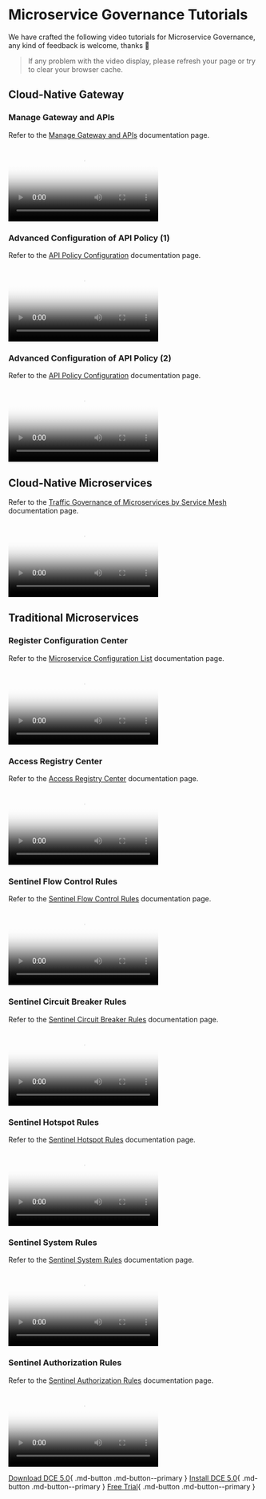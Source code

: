 # Microservice Governance Tutorials

We have crafted the following video tutorials for Microservice Governance, any kind of feedback is welcome, thanks 🙏

> If any problem with the video display, please refresh your page or try to clear your browser cache.

## Cloud-Native Gateway

### Manage Gateway and APIs

Refer to the [Manage Gateway and APIs](../skoala/gateway/api/index.md) documentation page.

<div class="responsive-video-container">
<video controls src="https://harbor-test2.cn-sh2.ufileos.com/docs/videos/gateway%26api.mp4" preload="metadata" poster="images/skoala-gateway.png"></video>
</div>

### Advanced Configuration of API Policy (1)

Refer to the [API Policy Configuration](../skoala/gateway/api/api-policy.md) documentation page.

<div class="responsive-video-container">
<video controls src="https://harbor-test2.cn-sh2.ufileos.com/docs/videos/apipolicy1.mp4" preload="metadata" poster="images/skoala-api1.png"></video>
</div>

### Advanced Configuration of API Policy (2)

Refer to the [API Policy Configuration](../skoala/gateway/api/api-policy.md) documentation page.

<div class="responsive-video-container">
<video controls src="https://harbor-test2.cn-sh2.ufileos.com/docs/videos/api-policy2.mp4" preload="metadata" poster="images/skoala-api2.png"></video>
</div>

## Cloud-Native Microservices

Refer to the [Traffic Governance of Microservices by Service Mesh](../mspider/user-guide/traffic-governance/README.md) documentation page.

<div class="responsive-video-container">
<video controls src="https://harbor-test2.cn-sh2.ufileos.com/docs/videos/traffic-governance.mp4" preload="metadata" poster="images/skoala-mesh.png"></video>
</div>

## Traditional Microservices

### Register Configuration Center

Refer to the [Microservice Configuration List](../skoala/trad-ms/hosted/configs.md) documentation page.

<div class="responsive-video-container">
<video controls src="https://harbor-test2.cn-sh2.ufileos.com/docs/videos/create-config.mp4" preload="metadata" poster="images/skoala-config.png"></video>
</div>

### Access Registry Center

Refer to the [Access Registry Center](../skoala/trad-ms/integrated/index.md) documentation page.

<div class="responsive-video-container">
<video controls src="https://harbor-test2.cn-sh2.ufileos.com/docs/videos/integrate-registry.mp4" preload="metadata" poster="images/skoala-integrate.png"></video>
</div>

### Sentinel Flow Control Rules

Refer to the [Sentinel Flow Control Rules](../skoala/trad-ms/hosted/services/flow-control.md) documentation page.

<div class="responsive-video-container">
<video controls src="https://harbor-test2.cn-sh2.ufileos.com/docs/videos/sentinel-flow-control.mp4" preload="metadata" poster="images/skoala-flow-control.png"></video>
</div>

### Sentinel Circuit Breaker Rules

Refer to the [Sentinel Circuit Breaker Rules](../skoala/trad-ms/hosted/services/circuit-breaker.md) documentation page.

<div class="responsive-video-container">
<video controls src="https://harbor-test2.cn-sh2.ufileos.com/docs/videos/circuit-breaker.mp4" preload="metadata" poster="images/skoala-circuit-breaker.png"></video>
</div>

### Sentinel Hotspot Rules

Refer to the [Sentinel Hotspot Rules](../skoala/trad-ms/hosted/services/hotspot.md) documentation page.

<div class="responsive-video-container">
<video controls src="https://harbor-test2.cn-sh2.ufileos.com/docs/videos/sentinel-hotspot.mp4" preload="metadata" poster="images/skoala-hotspot.png"></video>
</div>

### Sentinel System Rules

Refer to the [Sentinel System Rules](../skoala/trad-ms/hosted/services/system.md) documentation page.

<div class="responsive-video-container">
<video controls src="https://harbor-test2.cn-sh2.ufileos.com/docs/videos/sys-rule.mp4" preload="metadata" poster="images/sentinel-sys-rule.jpg"></video>
</div>

### Sentinel Authorization Rules

Refer to the [Sentinel Authorization Rules](../skoala/trad-ms/hosted/services/auth.md) documentation page.

<div class="responsive-video-container">
<video controls src="https://harbor-test2.cn-sh2.ufileos.com/docs/videos/authn-rule.mp4" preload="metadata" poster="images/authn-rule.jpg"></video>
</div>

[Download DCE 5.0](../download/index.md){ .md-button .md-button--primary }
[Install DCE 5.0](../install/index.md){ .md-button .md-button--primary }
[Free Trial](../dce/license0.md){ .md-button .md-button--primary }
